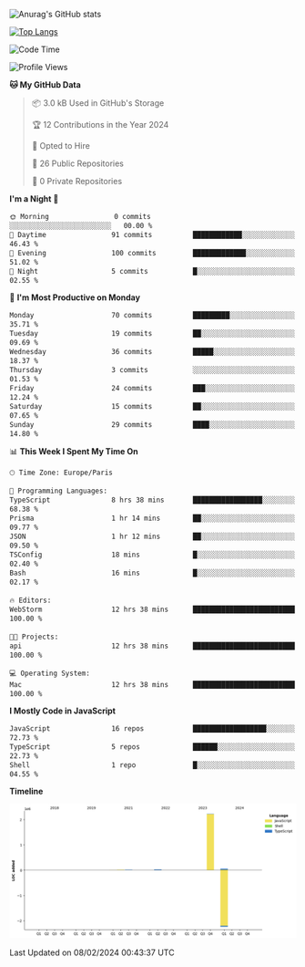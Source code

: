 ![Anurag's GitHub stats](https://github-readme-stats.vercel.app/api?username=sufiane&theme=dark&show_icons=true&count_private=true)


[![Top Langs](https://github-readme-stats.vercel.app/api/top-langs/?username=sufiane&layout=compact)](https://github.com/anuraghazra/github-readme-stats)

<!--START_SECTION:waka-->
![Code Time](http://img.shields.io/badge/Code%20Time-989%20hrs%2020%20mins-blue)

![Profile Views](http://img.shields.io/badge/Profile%20Views-0-blue)

**🐱 My GitHub Data** 

> 📦 3.0 kB Used in GitHub's Storage 
 > 
> 🏆 12 Contributions in the Year 2024
 > 
> 💼 Opted to Hire
 > 
> 📜 26 Public Repositories 
 > 
> 🔑 0 Private Repositories 
 > 
**I'm a Night 🦉** 

```text
🌞 Morning                0 commits           ░░░░░░░░░░░░░░░░░░░░░░░░░   00.00 % 
🌆 Daytime                91 commits          ████████████░░░░░░░░░░░░░   46.43 % 
🌃 Evening                100 commits         █████████████░░░░░░░░░░░░   51.02 % 
🌙 Night                  5 commits           █░░░░░░░░░░░░░░░░░░░░░░░░   02.55 % 
```
📅 **I'm Most Productive on Monday** 

```text
Monday                   70 commits          █████████░░░░░░░░░░░░░░░░   35.71 % 
Tuesday                  19 commits          ██░░░░░░░░░░░░░░░░░░░░░░░   09.69 % 
Wednesday                36 commits          █████░░░░░░░░░░░░░░░░░░░░   18.37 % 
Thursday                 3 commits           ░░░░░░░░░░░░░░░░░░░░░░░░░   01.53 % 
Friday                   24 commits          ███░░░░░░░░░░░░░░░░░░░░░░   12.24 % 
Saturday                 15 commits          ██░░░░░░░░░░░░░░░░░░░░░░░   07.65 % 
Sunday                   29 commits          ████░░░░░░░░░░░░░░░░░░░░░   14.80 % 
```


📊 **This Week I Spent My Time On** 

```text
🕑︎ Time Zone: Europe/Paris

💬 Programming Languages: 
TypeScript               8 hrs 38 mins       █████████████████░░░░░░░░   68.38 % 
Prisma                   1 hr 14 mins        ██░░░░░░░░░░░░░░░░░░░░░░░   09.77 % 
JSON                     1 hr 12 mins        ██░░░░░░░░░░░░░░░░░░░░░░░   09.50 % 
TSConfig                 18 mins             █░░░░░░░░░░░░░░░░░░░░░░░░   02.40 % 
Bash                     16 mins             █░░░░░░░░░░░░░░░░░░░░░░░░   02.17 % 

🔥 Editors: 
WebStorm                 12 hrs 38 mins      █████████████████████████   100.00 % 

🐱‍💻 Projects: 
api                      12 hrs 38 mins      █████████████████████████   100.00 % 

💻 Operating System: 
Mac                      12 hrs 38 mins      █████████████████████████   100.00 % 
```

**I Mostly Code in JavaScript** 

```text
JavaScript               16 repos            ██████████████████░░░░░░░   72.73 % 
TypeScript               5 repos             ██████░░░░░░░░░░░░░░░░░░░   22.73 % 
Shell                    1 repo              █░░░░░░░░░░░░░░░░░░░░░░░░   04.55 % 
```



**Timeline**

![Lines of Code chart](https://raw.githubusercontent.com/Sufiane/Sufiane/main/assets/bar_graph.png)


 Last Updated on 08/02/2024 00:43:37 UTC
<!--END_SECTION:waka-->


<!--
**Sufiane/sufiane** is a ✨ _special_ ✨ repository because its `README.md` (this file) appears on your GitHub profile.

Here are some ideas to get you started:

- 🔭 I’m currently working on ...
- 🌱 I’m currently learning ...
- 👯 I’m looking to collaborate on ...
- 🤔 I’m looking for help with ...
- 💬 Ask me about ...
- 📫 How to reach me: ...
- 😄 Pronouns: ...
- ⚡ Fun fact: ...
-->
